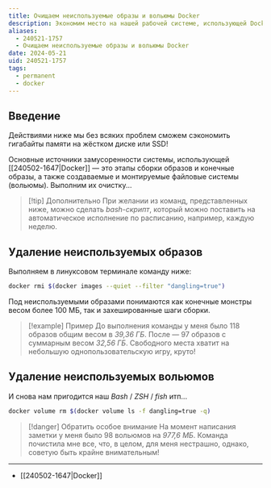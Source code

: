 ```yaml
---
title: Очищаем неиспользуемые образы и вольюмы Docker
description: Экономим место на нашей рабочей системе, использующей Docker
aliases:
  - 240521-1757
  - Очищаем неиспользуемые образы и вольюмы Docker
date: 2024-05-21
uid: 240521-1757
tags:
  - permanent
  - docker
---
```

## Введение

Действиями ниже мы без всяких проблем сможем сэкономить гигабайты памяти на жёстком диске или SSD!

Основные источники замусоренности системы, использующей [[240502-1647|Docker]] — это этапы сборки образов и конечные образы, а также создаваемые и монтируемые файловые системы (вольюмы). Выполним их очистку...

> [!tip] Дополнительно
> При желании из команд, представленных ниже, можно сделать *bash-скрипт*, который можно поставить на автоматическое исполнение по расписанию, например, каждую неделю.

## Удаление неиспользуемых образов

Выполняем в линуксовом терминале команду ниже:

```bash
docker rmi $(docker images --quiet --filter "dangling=true")
```

Под неиспользуемыми образами понимаются как конечные монстры весом более 100 МБ, так и захешированные шаги сборки.

> [!example] Пример
> До выполнения команды у меня было 118 образов общим весом в *39,36 ГБ*. После — 97 образов с суммарным весом *32,56 ГБ*. Свободного места хватит на небольшую однопользовательскую игру, круто!

## Удаление неиспользуемых вольюмов

И снова нам пригодится наш *Bash* / *ZSH* / *fish* итп...

```bash
docker volume rm $(docker volume ls -f dangling=true -q)
```

> [!danger] Обратить особое внимание
> На момент написания заметки у меня было 98 вольюмов на *977,6 МБ*. Команда почистила мне все, что, в целом, для меня нестрашно, однако, советую быть крайне внимательным!

---

- [[240502-1647|Docker]]
